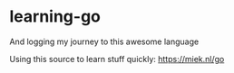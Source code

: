 # learning-go

And logging my journey to this awesome language

Using this source to learn stuff quickly: https://miek.nl/go